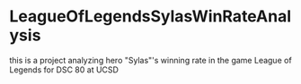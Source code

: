 # LeagueOfLegendsSylasWinRateAnalysis
this is a project analyzing hero "Sylas"'s winning rate in the game League of Legends for DSC 80 at UCSD
